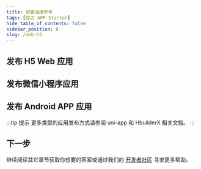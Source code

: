 ```yaml
---
title: 部署运维参考
tags: [盘古 APP Starter]
hide_table_of_contents: false
sidebar_position: 8
slug: /web-h5
---
```

<head>
  <title>盘古 APP Starter 部署运维参考 | 盘古开发框架</title>
</head>

## 发布 H5 Web 应用

## 发布微信小程序应用

## 发布 Android APP 应用


:::tip 提示
更多类型的应用发布方式请参阅 uni-app 和 HbuilderX 相关文档。
:::

## 下一步
继续阅读其它章节获取你想要的答案或通过我们的 [开发者社区](/community) 寻求更多帮助。